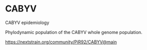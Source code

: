 # CABYV
CABYV epidemiology

Phylodynamic population of the CABYV whole genome population. 

https://nextstrain.org/community/PiR92/CABYV@main
